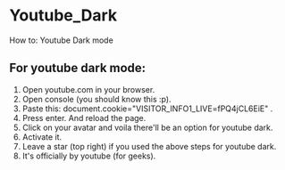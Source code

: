 # Youtube_Dark
How to: Youtube Dark mode

## For youtube dark mode:
1. Open youtube.com in your browser.
2. Open console (you should know this :p).
3. Paste this: document.cookie="VISITOR_INFO1_LIVE=fPQ4jCL6EiE" .
4. Press enter. And reload the page.
5. Click on your avatar and voila there'll be an option for youtube dark.
6. Activate it.
7. Leave a star (top right) if you used the above steps for youtube dark.
8. It's officially by youtube (for geeks). 
